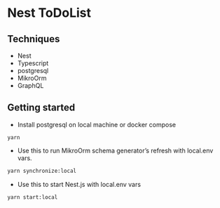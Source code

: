 # Nest ToDoList

## Techniques

- Nest
- Typescript
- postgresql
- MikroOrm
- GraphQL

## Getting started
- Install postgresql on local machine or docker compose
```
yarn
```

- Use this to run MikroOrm schema generator’s refresh with local.env vars.
```bash
yarn synchronize:local
```

- Use this to start Nest.js with local.env vars
```
yarn start:local
```